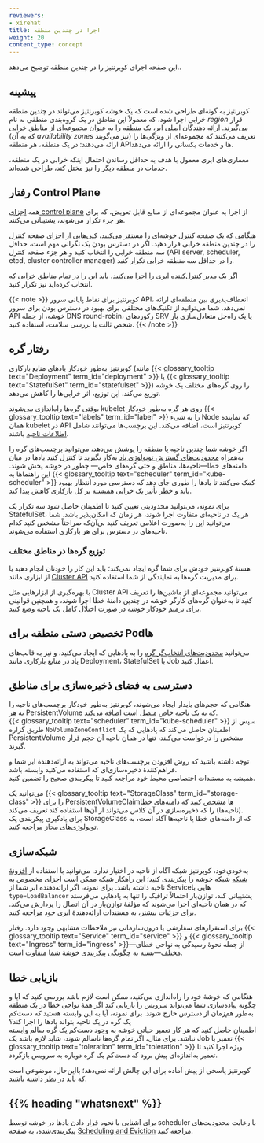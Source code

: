 ```yaml
---
reviewers:
- xirehat
title: اجرا در چندین منطقه
weight: 20
content_type: concept
---
```


<!-- overview -->

این صفحه اجرای کوبرنتیز را در چندین منطقه توضیح می‌دهد..

<!-- body -->

## پیشینه

کوبرنتیز به گونه‌ای طراحی شده است که یک خوشه کوبرنتیز می‌تواند در چندین منطقه خرابی اجرا شود، که معمولاً این مناطق در یک گروه‌بندی منطقی به نام _region_ قرار می‌گیرند. ارائه دهندگان اصلی ابر، یک منطقه را به عنوان مجموعه‌ای از مناطق خرابی (که به آن _availability zones_ نیز می‌گویند) تعریف می‌کنند که مجموعه‌ای از ویژگی‌ها را ارائه می‌دهند: در یک منطقه، هر منطقه APIها و خدمات یکسانی را ارائه می‌دهد.

معماری‌های ابری معمول با هدف به حداقل رساندن احتمال اینکه خرابی در یک منطقه، خدمات در منطقه دیگر را نیز مختل کند، طراحی شده‌اند.

## رفتار Control Plane

همه [اجزای control plane](/docs/concepts/architecture/#control-plane-components)
از اجرا به عنوان مجموعه‌ای از منابع قابل تعویض، که برای هر جزء تکرار می‌شوند، پشتیبانی می‌کنند.

هنگامی که یک صفحه کنترل خوشه‌ای را مستقر می‌کنید، کپی‌هایی از اجزای صفحه کنترل را در چندین منطقه خرابی قرار دهید. اگر در دسترس بودن
یک نگرانی مهم است، حداقل سه منطقه خرابی را انتخاب کنید و هر جزء صفحه کنترل (API server, scheduler, etcd,
cluster controller manager) را در حداقل سه منطقه خرابی تکرار کنید.

اگر یک مدیر کنترل‌کننده ابری را اجرا می‌کنید، باید
این را در تمام مناطق خرابی که انتخاب کرده‌اید نیز تکرار کنید.

{{< note >}}
کوبرنتیز برای نقاط پایانی سرور API، انعطاف‌پذیری بین منطقه‌ای ارائه نمی‌دهد. شما می‌توانید از تکنیک‌های مختلفی برای بهبود در دسترس بودن برای سرور API خوشه، از جمله DNS round-robin، رکوردهای SRV یا یک راه‌حل متعادل‌سازی بار شخص ثالث با بررسی سلامت، استفاده کنید.
{{< /note >}}

## رفتار گره

کوبرنتیز به‌طور خودکار پادهای منابع بارکاری (مانند {{< glossary_tooltip text="Deployment" term_id="deployment" >}}
یا {{< glossary_tooltip text="StatefulSet" term_id="statefulset" >}})
را روی گره‌های مختلف یک خوشه توزیع می‌کند. این توزیع، اثر خرابی‌ها را کاهش می‌دهد.

وقتی گره‌ها راه‌اندازی می‌شوند، kubelet روی هر گره به‌طور خودکار
{{< glossary_tooltip text="labels" term_id="label" >}} را به شیء Node
که نماینده همان kubelet در API کوبرنتیز است، اضافه می‌کند.
این برچسب‌ها می‌توانند شامل
[اطلاعات ناحیه](/docs/reference/labels-annotations-taints/#topologykubernetesiozone) باشند.

اگر خوشه شما چندین ناحیه یا منطقه را پوشش می‌دهد، می‌توانید برچسب‌های گره را
به‌همراه
[محدودیت‌های گسترش توپولوژی پاد](/docs/concepts/scheduling-eviction/topology-spread-constraints/)
به‌کار بگیرید تا کنترل کنید پادها در میان دامنه‌های خطا—ناحیه‌ها، مناطق و حتی گره‌های خاص—
چطور در خوشه پخش شوند. این راهنماها به
{{< glossary_tooltip text="scheduler" term_id="kube-scheduler" >}} کمک می‌کنند
تا پادها را طوری جای دهد که دسترسی مورد انتظار بهبود یابد و خطر تأثیر یک خرابی همبسته
بر کل بارکاری کاهش پیدا کند.

برای نمونه، می‌توانید محدودیتی تعیین کنید تا اطمینان حاصل شود
سه تکرار یک StatefulSet، هر یک در ناحیه‌ای متفاوت اجرا شوند،
هر زمان که امکان‌پذیر باشد. شما می‌توانید این را به‌صورت اعلامی تعریف کنید
بی‌آن‌که صراحتاً مشخص کنید کدام ناحیه‌های در دسترس برای هر بارکاری استفاده می‌شوند.

### توزیع گره‌ها در مناطق مختلف

هستهٔ کوبرنتیز خودش برای شما گره ایجاد نمی‌کند؛ باید این کار را خودتان انجام دهید
یا از ابزاری مانند [Cluster API](https://cluster-api.sigs.k8s.io/)
برای مدیریت گره‌ها به نمایندگی از شما استفاده کنید.

با بهره‌گیری از ابزارهایی مثل Cluster API می‌توانید مجموعه‌ای از ماشین‌ها را تعریف کنید
تا به‌عنوان گره‌های کارگر خوشه در چندین دامنهٔ خطا اجرا شوند، و همچنین قوانینی
برای ترمیم خودکار خوشه در صورت اختلال کامل یک ناحیه وضع کنید.

## تخصیص دستی منطقه برای Podها

می‌توانید [محدودیت‌های انتخاب‌گر گره](/docs/concepts/scheduling-eviction/assign-pod-node/#nodeselector)
را به پادهایی که ایجاد می‌کنید، و نیز به قالب‌های پاد در منابع بارکاری
مانند Deployment، StatefulSet یا Job اعمال کنید.

## دسترسی به فضای ذخیره‌سازی برای مناطق

هنگامی که حجم‌های پایدار ایجاد می‌شوند، کوبرنتیز به‌طور خودکار برچسب‌های ناحیه را  
به هر PersistentVolume که به یک ناحیه خاص متصل است اضافه می‌کند.  
{{< glossary_tooltip text="scheduler" term_id="kube-scheduler" >}} سپس از طریق
گزاره `NoVolumeZoneConflict` اطمینان حاصل می‌کند که پادهایی که یک PersistentVolume
مشخص را درخواست می‌کنند، تنها در همان ناحیه آن حجم قرار گیرند.

توجه داشته باشید که روش افزودن برچسب‌های ناحیه می‌تواند به ارائه‌دهندهٔ
ابر شما و فراهم‌کنندهٔ ذخیره‌سازی‌ای که استفاده می‌کنید وابسته باشد.  
همیشه به مستندات اختصاصی محیط خود مراجعه کنید تا پیکربندی صحیح را تضمین کنید.

می‌توانید یک {{< glossary_tooltip text="StorageClass" term_id="storage-class" >}}
را برای PersistentVolumeClaimها مشخص کنید که دامنه‌های خطا (ناحیه‌ها) را که
ذخیره‌سازی در آن کلاس می‌تواند از آن‌ها استفاده کند تعریف می‌کند.  
برای یادگیری پیکربندی یک StorageClass که از دامنه‌های خطا یا ناحیه‌ها آگاه است،
به [توپولوژی‌های مجاز](/docs/concepts/storage/storage-classes/#allowed-topologies) مراجعه کنید.

## شبکه‌سازی

به‌خودیِ‌خود، کوبرنتیز شبکه آگاه از ناحیه در اختیار ندارد. می‌توانید با استفاده از
[افزونهٔ شبکه](/docs/concepts/extend-kubernetes/compute-storage-net/network-plugins/)
شبکه خوشه را پیکربندی کنید؛ این راهکار شبکه ممکن است اجزای مخصوص به ناحیه داشته باشد.
برای نمونه، اگر ارائه‌دهنده ابر شما از Serviceهایی با
`type=LoadBalancer` پشتیبانی کند، توازن‌بار احتمالاً ترافیک را تنها به پادهایی می‌فرستد
که در همان ناحیه‌ای اجرا می‌شوند که مؤلفهٔ توازن‌بار در آن اتصال را پردازش می‌کند.
برای جزئیات بیشتر، به مستندات ارائه‌دهندهٔ ابری خود مراجعه کنید.

برای استقرارهای سفارشی یا درون‌سازمانی نیز ملاحظات مشابهی وجود دارد.
رفتار {{< glossary_tooltip text="Service" term_id="service" >}} و
{{< glossary_tooltip text="Ingress" term_id="ingress" >}}—از جمله نحوهٔ رسیدگی به
نواحی خطای مختلف—بسته به چگونگی پیکربندی خوشهٔ شما متفاوت است.

## بازیابی خطا

هنگامی که خوشهٔ خود را راه‌اندازی می‌کنید، ممکن است لازم باشد بررسی کنید
که آیا و چگونه پیاده‌سازی شما می‌تواند سرویس را بازیابی کند اگر همهٔ نواحی خطا
در یک منطقه به‌طور هم‌زمان از دسترس خارج شوند. برای نمونه، آیا
به این وابسته هستید که دست‌کم یک گره در یک ناحیه بتواند پادها را اجرا کند؟  
اطمینان حاصل کنید که هر کار تعمیر حیاتی خوشه به وجود دست‌کم یک گره سالم
وابسته نباشد. برای مثال، اگر تمام گره‌ها ناسالم شوند، شاید لازم باشد یک Job
تعمیر با {{< glossary_tooltip text="toleration" term_id="toleration" >}} ویژه اجرا کنید
تا تعمیر به‌اندازه‌ای پیش برود که دست‌کم یک گره دوباره به سرویس بازگردد.

کوبرنتیز پاسخی از پیش آماده برای این چالش ارائه نمی‌دهد؛
بااین‌حال، موضوعی است که باید در نظر داشته باشید.

## {{% heading "whatsnext" %}}

برای آشنایی با نحوه قرار دادن پادها در خوشه توسط scheduler با رعایت محدودیت‌های پیکربندی‌شده،
به صفحه [Scheduling and Eviction](/docs/concepts/scheduling-eviction/) مراجعه کنید.
